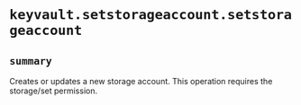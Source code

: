 # `keyvault.setstorageaccount.setstorageaccount`

## `summary`
Creates or updates a new storage account. This operation requires the storage/set permission.



